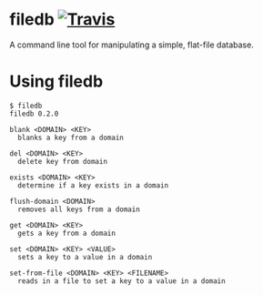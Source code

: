 # filedb [![Travis](https://img.shields.io/travis/josegonzalez/bash-filedb.svg?style=flat-square)](https://travis-ci.org/josegonzalez/bash-filedb)

A command line tool for manipulating a simple, flat-file database.

# Using filedb

```
$ filedb
filedb 0.2.0

blank <DOMAIN> <KEY>
  blanks a key from a domain

del <DOMAIN> <KEY>
  delete key from domain

exists <DOMAIN> <KEY>
  determine if a key exists in a domain

flush-domain <DOMAIN>
  removes all keys from a domain

get <DOMAIN> <KEY>
  gets a key from a domain

set <DOMAIN> <KEY> <VALUE>
  sets a key to a value in a domain

set-from-file <DOMAIN> <KEY> <FILENAME>
  reads in a file to set a key to a value in a domain

```
